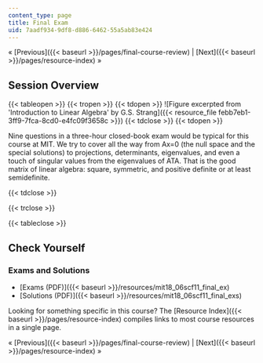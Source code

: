 ```yaml
---
content_type: page
title: Final Exam
uid: 7aadf934-9df8-d886-6462-55a5ab83e424
---
```


« [Previous]({{< baseurl >}}/pages/final-course-review) | [Next]({{< baseurl >}}/pages/resource-index) »

Session Overview
----------------

{{< tableopen >}}
{{< tropen >}}
{{< tdopen >}}
![Figure excerpted from 'Introduction to Linear Algebra' by G.S. Strang]({{< resource_file febb7eb1-3ff9-7fca-8cd0-e4fc09f3658c >}})
{{< tdclose >}}
{{< tdopen >}}


Nine questions in a three-hour closed-book exam would be typical for this course at MIT. We try to cover all the way from Ax=0 (the null space and the special solutions) to projections, determinants, eigenvalues, and even a touch of singular values from the eigenvalues of ATA. That is the good matrix of linear algebra: square, symmetric, and positive definite or at least semidefinite.


{{< tdclose >}}

{{< trclose >}}

{{< tableclose >}}

Check Yourself
--------------

### Exams and Solutions

*   [Exams (PDF)]({{< baseurl >}}/resources/mit18_06scf11_final_ex)
*   [Solutions (PDF)]({{< baseurl >}}/resources/mit18_06scf11_final_exs)

Looking for something specific in this course? The [Resource Index]({{< baseurl >}}/pages/resource-index) compiles links to most course resources in a single page.

« [Previous]({{< baseurl >}}/pages/final-course-review) | [Next]({{< baseurl >}}/pages/resource-index) »